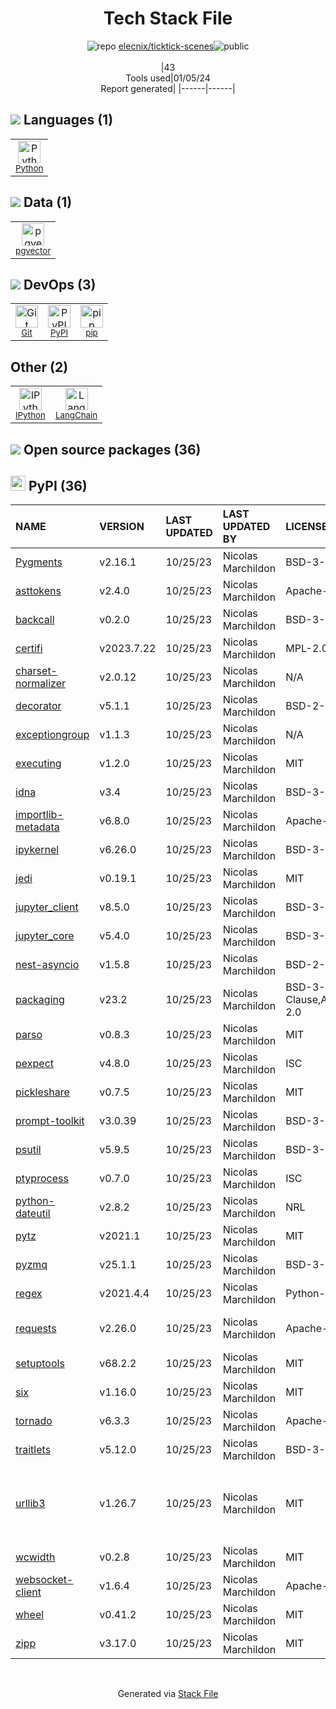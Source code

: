 <!--
&lt;--- Readme.md Snippet without images Start ---&gt;
## Tech Stack
elecnix/ticktick-scenes is built on the following main stack:

- [Python](https://www.python.org) – Languages
- [IPython](http://ipython.org/index.html) – Shells
- [pip](https://pypi.org/project/pip/) – Front End Package Manager
- [LangChain](https://github.com/hwchase17/langchain) – Large Language Model Tools
- [pgvector](https://github.com/pgvector/pgvector/) – Database Tools

Full tech stack [here](/techstack.md)

&lt;--- Readme.md Snippet without images End ---&gt;

&lt;--- Readme.md Snippet with images Start ---&gt;
## Tech Stack
elecnix/ticktick-scenes is built on the following main stack:

- <img width='25' height='25' src='https://img.stackshare.io/service/993/pUBY5pVj.png' alt='Python'/> [Python](https://www.python.org) – Languages
- <img width='25' height='25' src='https://img.stackshare.io/service/4477/820a0bb9a44fe5a1d640993ab1e6fd84_400x400.png' alt='IPython'/> [IPython](http://ipython.org/index.html) – Shells
- <img width='25' height='25' src='https://img.stackshare.io/service/5559/-RIWgodF_400x400.jpg' alt='pip'/> [pip](https://pypi.org/project/pip/) – Front End Package Manager
- <img width='25' height='25' src='https://img.stackshare.io/service/48790/default_5b6c6b73f1ff3775c85d2a1ba954cb87e30cbf13.jpg' alt='LangChain'/> [LangChain](https://github.com/hwchase17/langchain) – Large Language Model Tools
- <img width='25' height='25' src='https://img.stackshare.io/service/109221/default_b888cdf5617d936aa6aacf130911906955508639.png' alt='pgvector'/> [pgvector](https://github.com/pgvector/pgvector/) – Database Tools

Full tech stack [here](/techstack.md)

&lt;--- Readme.md Snippet with images End ---&gt;
-->
<div align="center">

# Tech Stack File
![](https://img.stackshare.io/repo.svg "repo") [elecnix/ticktick-scenes](https://github.com/elecnix/ticktick-scenes)![](https://img.stackshare.io/public_badge.svg "public")
<br/><br/>
|43<br/>Tools used|01/05/24 <br/>Report generated|
|------|------|
</div>

## <img src='https://img.stackshare.io/languages.svg'/> Languages (1)
<table><tr>
  <td align='center'>
  <img width='36' height='36' src='https://img.stackshare.io/service/993/pUBY5pVj.png' alt='Python'>
  <br>
  <sub><a href="https://www.python.org">Python</a></sub>
  <br>
  <sub></sub>
</td>

</tr>
</table>

## <img src='https://img.stackshare.io/databases.svg'/> Data (1)
<table><tr>
  <td align='center'>
  <img width='36' height='36' src='https://img.stackshare.io/service/109221/default_b888cdf5617d936aa6aacf130911906955508639.png' alt='pgvector'>
  <br>
  <sub><a href="https://github.com/pgvector/pgvector/">pgvector</a></sub>
  <br>
  <sub></sub>
</td>

</tr>
</table>

## <img src='https://img.stackshare.io/devops.svg'/> DevOps (3)
<table><tr>
  <td align='center'>
  <img width='36' height='36' src='https://img.stackshare.io/service/1046/git.png' alt='Git'>
  <br>
  <sub><a href="http://git-scm.com/">Git</a></sub>
  <br>
  <sub></sub>
</td>

<td align='center'>
  <img width='36' height='36' src='https://img.stackshare.io/service/12572/-RIWgodF_400x400.jpg' alt='PyPI'>
  <br>
  <sub><a href="https://pypi.org/">PyPI</a></sub>
  <br>
  <sub></sub>
</td>

<td align='center'>
  <img width='36' height='36' src='https://img.stackshare.io/service/5559/-RIWgodF_400x400.jpg' alt='pip'>
  <br>
  <sub><a href="https://pypi.org/project/pip/">pip</a></sub>
  <br>
  <sub></sub>
</td>

</tr>
</table>

## Other (2)
<table><tr>
  <td align='center'>
  <img width='36' height='36' src='https://img.stackshare.io/service/4477/820a0bb9a44fe5a1d640993ab1e6fd84_400x400.png' alt='IPython'>
  <br>
  <sub><a href="http://ipython.org/index.html">IPython</a></sub>
  <br>
  <sub></sub>
</td>

<td align='center'>
  <img width='36' height='36' src='https://img.stackshare.io/service/48790/default_5b6c6b73f1ff3775c85d2a1ba954cb87e30cbf13.jpg' alt='LangChain'>
  <br>
  <sub><a href="https://github.com/hwchase17/langchain">LangChain</a></sub>
  <br>
  <sub></sub>
</td>

</tr>
</table>


## <img src='https://img.stackshare.io/group.svg' /> Open source packages (36)</h2>

## <img width='24' height='24' src='https://img.stackshare.io/service/12572/-RIWgodF_400x400.jpg'/> PyPI (36)

|NAME|VERSION|LAST UPDATED|LAST UPDATED BY|LICENSE|VULNERABILITIES|
|:------|:------|:------|:------|:------|:------|
|[Pygments](https://pypi.org/project/Pygments)|v2.16.1|10/25/23|Nicolas Marchildon |BSD-3-Clause|N/A|
|[asttokens](https://pypi.org/project/asttokens)|v2.4.0|10/25/23|Nicolas Marchildon |Apache-2.0|N/A|
|[backcall](https://pypi.org/project/backcall)|v0.2.0|10/25/23|Nicolas Marchildon |BSD-3-Clause|N/A|
|[certifi](https://pypi.org/project/certifi)|v2023.7.22|10/25/23|Nicolas Marchildon |MPL-2.0|N/A|
|[charset-normalizer](https://pypi.org/project/charset-normalizer)|v2.0.12|10/25/23|Nicolas Marchildon |N/A|N/A|
|[decorator](https://pypi.org/project/decorator)|v5.1.1|10/25/23|Nicolas Marchildon |BSD-2-Clause|N/A|
|[exceptiongroup](https://pypi.org/project/exceptiongroup)|v1.1.3|10/25/23|Nicolas Marchildon |N/A|N/A|
|[executing](https://pypi.org/project/executing)|v1.2.0|10/25/23|Nicolas Marchildon |MIT|N/A|
|[idna](https://pypi.org/project/idna)|v3.4|10/25/23|Nicolas Marchildon |BSD-3-Clause|N/A|
|[importlib-metadata](https://pypi.org/project/importlib-metadata)|v6.8.0|10/25/23|Nicolas Marchildon |Apache-2.0|N/A|
|[ipykernel](https://pypi.org/project/ipykernel)|v6.26.0|10/25/23|Nicolas Marchildon |BSD-3-Clause|N/A|
|[jedi](https://pypi.org/project/jedi)|v0.19.1|10/25/23|Nicolas Marchildon |MIT|N/A|
|[jupyter_client](https://pypi.org/project/jupyter_client)|v8.5.0|10/25/23|Nicolas Marchildon |BSD-3-Clause|N/A|
|[jupyter_core](https://pypi.org/project/jupyter_core)|v5.4.0|10/25/23|Nicolas Marchildon |BSD-3-Clause|N/A|
|[nest-asyncio](https://pypi.org/project/nest-asyncio)|v1.5.8|10/25/23|Nicolas Marchildon |BSD-2-Clause|N/A|
|[packaging](https://pypi.org/project/packaging)|v23.2|10/25/23|Nicolas Marchildon |BSD-3-Clause,Apache-2.0|N/A|
|[parso](https://pypi.org/project/parso)|v0.8.3|10/25/23|Nicolas Marchildon |MIT|N/A|
|[pexpect](https://pypi.org/project/pexpect)|v4.8.0|10/25/23|Nicolas Marchildon |ISC|N/A|
|[pickleshare](https://pypi.org/project/pickleshare)|v0.7.5|10/25/23|Nicolas Marchildon |MIT|N/A|
|[prompt-toolkit](https://pypi.org/project/prompt-toolkit)|v3.0.39|10/25/23|Nicolas Marchildon |BSD-3-Clause|N/A|
|[psutil](https://pypi.org/project/psutil)|v5.9.5|10/25/23|Nicolas Marchildon |BSD-3-Clause|N/A|
|[ptyprocess](https://pypi.org/project/ptyprocess)|v0.7.0|10/25/23|Nicolas Marchildon |ISC|N/A|
|[python-dateutil](https://pypi.org/project/python-dateutil)|v2.8.2|10/25/23|Nicolas Marchildon |NRL|N/A|
|[pytz](https://pypi.org/project/pytz)|v2021.1|10/25/23|Nicolas Marchildon |MIT|N/A|
|[pyzmq](https://pypi.org/project/pyzmq)|v25.1.1|10/25/23|Nicolas Marchildon |BSD-3-Clause|N/A|
|[regex](https://pypi.org/project/regex)|v2021.4.4|10/25/23|Nicolas Marchildon |Python-2.0|N/A|
|[requests](https://pypi.org/project/requests)|v2.26.0|10/25/23|Nicolas Marchildon |Apache-2.0|[CVE-2023-32681](https://github.com/advisories/GHSA-j8r2-6x86-q33q) (Moderate)|
|[setuptools](https://pypi.org/project/setuptools)|v68.2.2|10/25/23|Nicolas Marchildon |MIT|N/A|
|[six](https://pypi.org/project/six)|v1.16.0|10/25/23|Nicolas Marchildon |MIT|N/A|
|[tornado](https://pypi.org/project/tornado)|v6.3.3|10/25/23|Nicolas Marchildon |Apache-2.0|N/A|
|[traitlets](https://pypi.org/project/traitlets)|v5.12.0|10/25/23|Nicolas Marchildon |BSD-3-Clause|N/A|
|[urllib3](https://pypi.org/project/urllib3)|v1.26.7|10/25/23|Nicolas Marchildon |MIT|[CVE-2023-45803](https://github.com/advisories/GHSA-g4mx-q9vg-27p4) (Moderate)<br/>[CVE-2023-43804](https://github.com/advisories/GHSA-v845-jxx5-vc9f) (Moderate)|
|[wcwidth](https://pypi.org/project/wcwidth)|v0.2.8|10/25/23|Nicolas Marchildon |MIT|N/A|
|[websocket-client](https://pypi.org/project/websocket-client)|v1.6.4|10/25/23|Nicolas Marchildon |Apache-2.0|N/A|
|[wheel](https://pypi.org/project/wheel)|v0.41.2|10/25/23|Nicolas Marchildon |MIT|N/A|
|[zipp](https://pypi.org/project/zipp)|v3.17.0|10/25/23|Nicolas Marchildon |MIT|N/A|

<br/>
<div align='center'>

Generated via [Stack File](https://github.com/marketplace/stack-file)
